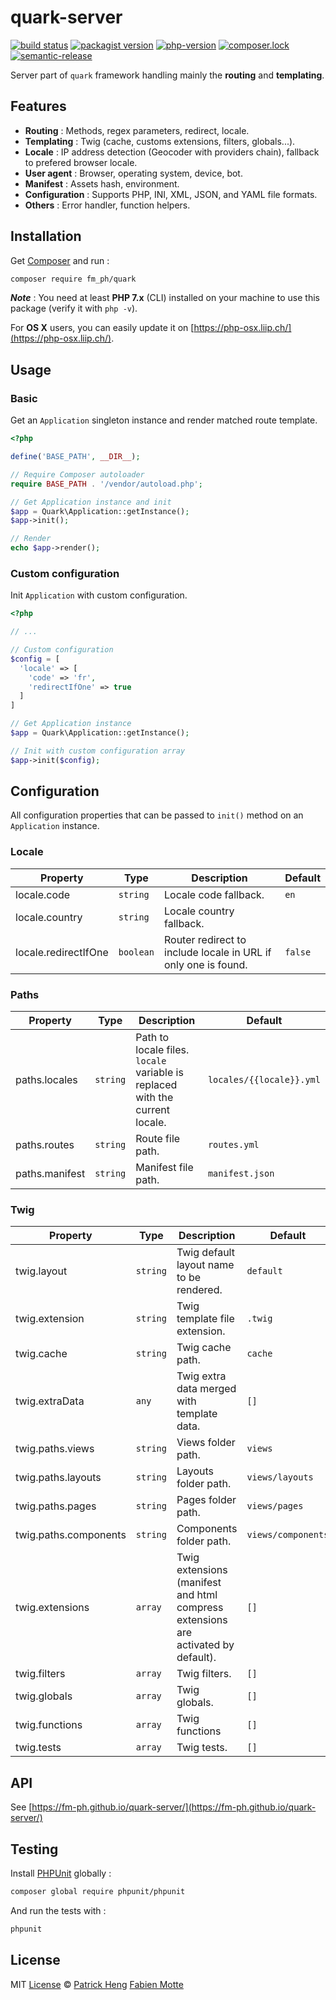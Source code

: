 # quark-server

[![build status][travis-image]][travis-url]
[![packagist version][packagist-image]][packagist-url]
[![php-version][php-version-image]][php-version-url]
[![composer.lock][composer-lock-image]][packagist-url]
[![semantic-release][semantic-release-image]][semantic-release-url]

Server part of `quark` framework handling mainly the __routing__ and __templating__. 

## Features

- __Routing__ : Methods, regex parameters, redirect, locale.
- __Templating__ : Twig (cache, customs extensions, filters, globals...).
- __Locale__ : IP address detection (Geocoder with providers chain), fallback to prefered browser locale.
- __User agent__ : Browser, operating system, device, bot.
- __Manifest__ : Assets hash, environment.
- __Configuration__ : Supports PHP, INI, XML, JSON, and YAML file formats.
- __Others__ : Error handler, function helpers.

## Installation

Get [Composer](https://getcomposer.org/download/) and run :

```sh
composer require fm_ph/quark
```

___Note___ : You need at least __PHP 7.x__ (CLI) installed on your machine to use this package (verify it with `php -v`).

For __OS X__ users, you can easily update it on [https://php-osx.liip.ch/](https://php-osx.liip.ch/).

## Usage

### Basic

Get an `Application` singleton instance and render matched route template.

```php
<?php

define('BASE_PATH', __DIR__);

// Require Composer autoloader
require BASE_PATH . '/vendor/autoload.php';

// Get Application instance and init
$app = Quark\Application::getInstance();
$app->init();

// Render
echo $app->render();
```

### Custom configuration

Init `Application` with custom configuration.

```php
<?php

// ...

// Custom configuration
$config = [
  'locale' => [
    'code' => 'fr',
    'redirectIfOne' => true
  ]
]

// Get Application instance
$app = Quark\Application::getInstance();

// Init with custom configuration array
$app->init($config);
```

## Configuration

All configuration properties that can be passed to `init()` method on an `Application` instance.

### Locale

| Property              | Type      | Description                                                    | Default |
| --------------------- | --------- | -------------------------------------------------------------- | ----------- |
| locale.code           | `string`  | Locale code fallback.                                          | `en`        |
| locale.country        | `string`  | Locale country fallback.                                       |             |
| locale.redirectIfOne  | `boolean` | Router redirect to include locale in URL if only one is found. | `false`     |

### Paths

| Property              | Type     | Description                                                                  | Default                  |
| --------------------- | -------- | ---------------------------------------------------------------------------- | ------------------------ |
| paths.locales         | `string` | Path to locale files. `locale` variable is replaced with the current locale. | `locales/{{locale}}.yml` |
| paths.routes          | `string` | Route file path.                                                             | `routes.yml`             |
| paths.manifest        | `string` | Manifest file path.                                                          | `manifest.json`          |

### Twig

| Property              | Type      | Description                                                                       | Default            |
| --------------------- | --------- | --------------------------------------------------------------------------------- | ------------------ |
| twig.layout           | `string`  | Twig default layout name to be rendered.                                          | `default`          |
| twig.extension        | `string`  | Twig template file extension.                                                     | `.twig`            |
| twig.cache            | `string`  | Twig cache path.                                                                  | `cache`            |
| twig.extraData        | `any`     | Twig extra data merged with template data.                                        | `[]`               |
| twig.paths.views      | `string`  | Views folder path.                                                                | `views`            |
| twig.paths.layouts    | `string`  | Layouts folder path.                                                              | `views/layouts`    |
| twig.paths.pages      | `string`  | Pages folder path.                                                                | `views/pages`      |
| twig.paths.components | `string`  | Components folder path.                                                           | `views/components` |
| twig.extensions       | `array`   | Twig extensions (manifest and html compress extensions are activated by default). | `[]`               |
| twig.filters          | `array`   | Twig filters.                                                                     | `[]`               |
| twig.globals          | `array`   | Twig globals.                                                                     | `[]`               |
| twig.functions        | `array`   | Twig functions                                                                    | `[]`               |
| twig.tests            | `array`   | Twig tests.                                                                       | `[]`               |

## API

See [https://fm-ph.github.io/quark-server/](https://fm-ph.github.io/quark-server/)

## Testing

Install [PHPUnit](https://phpunit.de/) globally :

```sh
composer global require phpunit/phpunit
```

And run the tests with :

```sh
phpunit
```

## License

MIT [License](LICENSE.md) © [Patrick Heng](http://hengpatrick.fr/) [Fabien Motte](http://fabienmotte.com/) 

[travis-image]: https://img.shields.io/travis/fm-ph/quark-server/master.svg?style=flat-square
[travis-url]: http://travis-ci.org/fm-ph/quark-server
[packagist-image]: https://img.shields.io/packagist/v/fm_ph/quark.svg?style=flat-square
[packagist-url]: https://packagist.org/packages/fm_ph/quark
[php-version-image]: https://img.shields.io/badge/php-%3E%3D%207.0-8892BF.svg?style=flat-square
[php-version-url]: https://php.net
[composer-lock-image]: https://img.shields.io/badge/.lock-commited-e10079.svg?style=flat-square
[semantic-release-image]: https://img.shields.io/badge/%20%20%F0%9F%93%A6%F0%9F%9A%80-semantic--release-e10079.svg?style=flat-square
[semantic-release-url]: https://github.com/semantic-release/semantic-release
